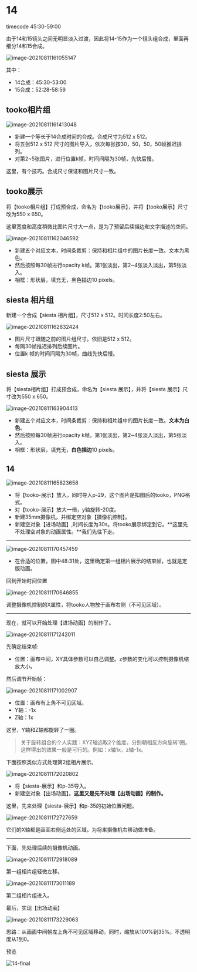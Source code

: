 # 14

timecode 45:30-59:00

由于14和15镜头之间无明显淡入过渡，因此将14-15作为一个镜头组合成，里面再细分14和15合成。

![image-20210811161055147](assets/image-20210811161055147.png)

其中：

- 14合成：45:30-53:00
- 15合成：52:28-58:59



## tooko相片组

![image-20210811161413048](assets/image-20210811161413048.png)

- 新建一个等长于14合成时间的合成。合成尺寸为512 x 512。
- 将五张512 x 512 尺寸的图片导入，依次每张按30，50，50，50帧推迟排列。
- 对第2~5张图片，进行位置k帧，时间间隔为30帧，先快后慢。

这里，有个技巧。合成尺寸保证和图片尺寸一致。



## tooko展示

将【tooko相片组】打成预合成，命名为【tooko展示】，并将【tooko展示】尺寸改为550 x 650。

这里宽度和高度稍微比图片尺寸大一点，是为了预留后续描边和文字描述的空间。

![image-20210811162046592](assets/image-20210811162046592.png)

- 新建五个对应文本，时间条裁剪：保持和相片组中的图片长度一致。文本为黑色。
- 然后按照每30帧进行opacity k帧。第1张淡出，第2~4张淡入淡出，第5张淡入。
- 相框：形状层，填充无，黑色描边10 pixels。



## siesta 相片组

新建一个合成【siesta 相片组】，尺寸512 x 512。时间长度2:50左右。

![image-20210811162832424](assets/image-20210811162832424.png)

- 图片尺寸跟随之前的图片组尺寸。依旧是512 x 512。
- 每隔30帧推迟排列后续图片。
- 位置k 帧的时间间隔为30帧，曲线先快后慢。



## siesta 展示

将【siesta相片组】打成预合成，命名为【siesta 展示】，并将【siesta 展示】尺寸改为550 x 650。

![image-20210811163904413](assets/image-20210811163904413.png)

- 新建五个对应文本，时间条裁剪：保持和相片组中的图片长度一致。**文本为白色**。
- 然后按照每30帧进行opacity k帧。第1张淡出，第2~4张淡入淡出，第5张淡入。
- 相框：形状层，填充无，**白色描边**10 pixels。



## 14

![image-20210811165823658](assets/image-20210811165823658.png)

- 将【tooko-展示】放入，同时导入p-29，这个图片是扣图后的tooko，PNG格式。
- 对【tooko-展示】放大一倍，y轴旋转-20度。
- 新建35mm摄像机，并绑定空对象【摄像机控制】。
- 新建空对象【进场动画】,时间长度为30s。将tooko展示绑定到它。**这里先不处理空对象的动画属性。**我们先往下走。

---

![image-20210811170457459](assets/image-20210811170457459.png)

- 在合适的位置，图中48:31处，这里确定第一组相片展示的结束帧，也就是定版动画。

回到开始时间位置

![image-20210811170646855](assets/image-20210811170646855.png)

调整摄像机控制的X属性，将tooko人物放于画布右侧（不可见区域）。

---

现在，就可以开始处理【进场动画】的制作了。

![image-20210811171242011](assets/image-20210811171242011.png)

先确定结束帧:

- 位置：画布中间，XY具体参数可以自己调整。z参数的变化可以控制摄像机缩放大小。

然后调节开始帧：

![image-20210811171002907](assets/image-20210811171002907.png)

- 位置：画布有上角不可见区域。
- Y轴：-1x
- Z轴：1x

这里，Y轴和Z轴都旋转了一圈。

> 关于旋转组合的个人实践：XYZ轴选取2个维度，分别朝相反方向旋转1圈。这样得出的效果一般是可行的。例如：x轴1x，z轴-1x。

下面按照类似方式处理第2组相片展示。

![image-20210811172020802](assets/image-20210811172020802.png)

- 将【siesta-展示】和p-35导入。
- 新建空对象【出场动画】。**这里又是先不处理【出场动画】的制作。**

这里，先来处理【siesta-展示】和p-35的初始位置问题。

![image-20210811172727659](assets/image-20210811172727659.png)

它们的X轴都是画面右侧远处的区域，为将来摄像机右移动做准备。

---

下面，先处理后续的摄像机动画。

![image-20210811172918089](assets/image-20210811172918089.png)

第一组相片组轻微左移。

![image-20210811173011189](assets/image-20210811173011189.png)

第二组相片组进入。

最后，实现【出场动画】

![image-20210811173229063](assets/image-20210811173229063.png)

思路：从画面中间朝左上角不可见区域移动。同时，缩放从100%到35%。不透明度从1到0。



预览

![14-final](assets/14-final.gif)

